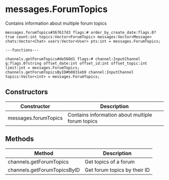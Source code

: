 # messages.ForumTopics
Contains information about multiple forum topics

```
messages.forumTopics#367617d3 flags:# order_by_create_date:flags.0?true count:int topics:Vector<ForumTopic> messages:Vector<Message> chats:Vector<Chat> users:Vector<User> pts:int = messages.ForumTopics;

---functions---

channels.getForumTopics#de560d1 flags:# channel:InputChannel q:flags.0?string offset_date:int offset_id:int offset_topic:int limit:int = messages.ForumTopics;
channels.getForumTopicsByID#b0831eb9 channel:InputChannel topics:Vector<int> = messages.ForumTopics;
```

## Constructors
| Constructor | Description |
| ---- | ----------- |
| messages.forumTopics | Contains information about multiple forum topics |


## Methods
| Method | Description |
| ---- | ----------- |
| channels.getForumTopics | Get topics of a forum |
| channels.getForumTopicsByID | Get forum topics by their ID |


